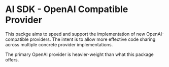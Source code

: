 # AI SDK - OpenAI Compatible Provider

This packge aims to speed and support the implementation of new
OpenAI-compatible providers. The intent is to allow more effective code sharing
across multiple concrete provider implementations.

The primary OpenAI provider is heavier-weight than what this package offers.
